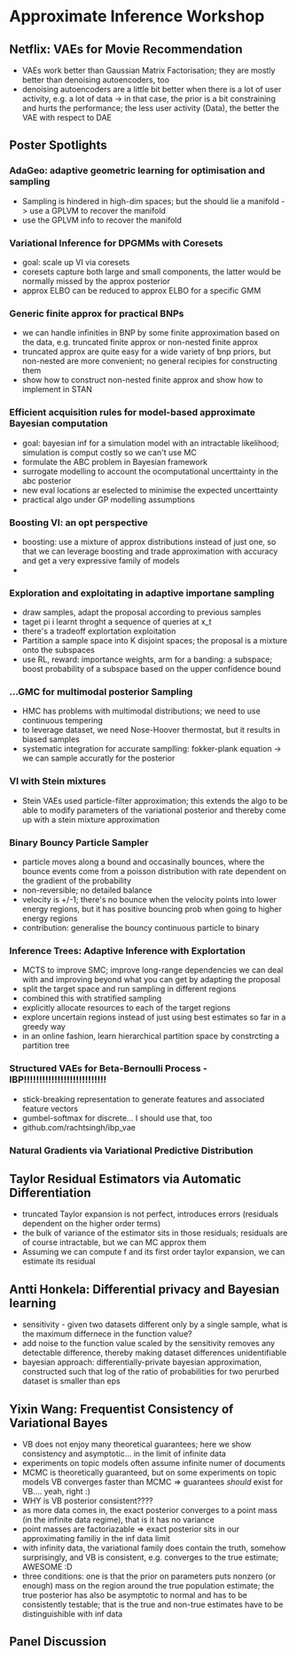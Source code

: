 # Approximate Inference Workshop

## Netflix: VAEs for Movie Recommendation
* VAEs work better than Gaussian Matrix Factorisation; they are mostly better than denoising autoencoders, too
* denoising autoencoders are a little bit better when there is a lot of user activity, e.g. a lot of data -> in that case, the prior is a bit constraining and hurts the performance; the less user activity (Data), the better the VAE with respect to DAE

## Poster Spotlights

### AdaGeo: adaptive geometric learning for optimisation and sampling
* Sampling is hindered in high-dim spaces; but the should lie a manifold -> use a GPLVM to recover the manifold
* use the GPLVM info to recover the manifold

### Variational Inference for DPGMMs with Coresets
* goal: scale up VI via coresets
* coresets capture both large and small components, the latter would be normally missed by the approx posterior
* approx ELBO can be reduced to approx ELBO for a specific GMM

### Generic finite approx for practical BNPs
* we can handle infinities in BNP by some finite approximation based on the data, e.g. truncated finite approx or non-nested finite approx
* truncated approx are quite easy for a wide variety of bnp priors, but non-nested are more convenient; no general recipies for constructing them
* show how to construct non-nested finite approx and show how to implement in STAN

### Efficient acquisition rules for model-based approximate Bayesian computation
* goal: bayesian inf for a simulation model with an intractable likelihood; simulation is comput costly so we can't use MC
* formulate the ABC problem in Bayesian framework
* surrogate modelling to account the ocomputational uncerttainty in the abc posterior
* new eval locations ar eselected to minimise the expected uncerttainty
* practical algo under GP modelling assumptions

### Boosting VI: an opt perspective
* boosting: use a mixture of approx distributions instead of just one, so that we can leverage boosting and trade approximation with accuracy and get a very expressive family of models
*

### Exploration and exploitating in adaptive importane sampling
* draw samples, adapt the proposal according to previous samples
* taget pi i learnt throght a sequence of queries at x_t
* there's a tradeoff explortation exploitation
* Partition a sample space into K disjoint spaces; the proposal is a mixture onto the subspaces
* use RL, reward: importance weights, arm for a banding: a subspace; boost probability of a subspace based on the upper confidence bound

### ...GMC for multimodal posterior Sampling
* HMC has problems with multimodal distributions; we need to use continuous tempering
* to leverage dataset, we need Nose-Hoover thermostat, but it results in biased samples
* systematic integration for accurate samplling: fokker-plank equation -> we can sample accuratly for the posterior

### VI with Stein mixtures
* Stein VAEs used particle-filter approximation; this extends the algo to be able to modify parameters of the variational posterior and thereby come up with a stein mixture approximation

### Binary Bouncy Particle Sampler
* particle moves along a bound and occasinally bounces, where the bounce events come from a poisson distribution with rate dependent on the gradient of the probability
* non-reversible; no detailed balance
* velocity is +/-1; there's no bounce when the velocity points into lower energy regions, but it has positive bouncing prob when going to higher energy regions
* contribution: generalise the bouncy continuous particle to binary

### Inference Trees: Adaptive Inference with Explortation
* MCTS to improve SMC; improve long-range dependencies we can deal with and improving beyond what you can get by adapting the proposal
* split the target space and run sampling in different regions
* combined this with stratified sampling
* explicitly allocate resources to each of the target regions
* explore uncertain regions instead of just using best estimates so far in a greedy way
* in an online fashion, learn hierarchical partition space by constrcting a partition tree

### Structured VAEs for Beta-Bernoulli Process - IBP!!!!!!!!!!!!!!!!!!!!!!!!!!!
* stick-breaking representation to generate features and associated feature vectors
* gumbel-softmax for discrete... I should use that, too
* github.com/rachtsingh/ibp_vae

### Natural Gradients via Variational Predictive Distribution

## Taylor Residual Estimators via Automatic Differentiation
* truncated Taylor expansion is not perfect, introduces errors (residuals dependent on the higher order terms)
* the bulk of variance of the estimator sits in those residuals; residuals are of course intractable, but we can MC approx them
* Assuming we can compute f and its first order taylor expansion, we can estimate its residual

## Antti Honkela: Differential privacy and Bayesian learning
* sensitivity - given two datasets different only by a single sample, what is the maximum differnece in the function value?
* add noise to the function value scaled by the sensitivity removes any detectable difference, thereby making dataset differences unidentifiable
* bayesian approach: differentially-private bayesian approximation, constructed such that log of the ratio of probabilities for two perurbed dataset is smaller than eps

## Yixin Wang: Frequentist Consistency of Variational Bayes
* VB does not enjoy many theoretical guarantees; here we show consistency and asymptotic... in the limit of infinite data
* experiments on topic models often assume infinite numer of documents
* MCMC is theoretically guaranteed, but on some experiments on topic models VB converges faster than MCMC => guarantees *should* exist for VB.... yeah, right :)
* WHY is VB posterior consistent????
* as more data comes in, the exact posterior converges to a point mass (in the infinite data regime), that is it has no variance
* point masses are factoriazable => exact posterior sits in our approximating familiy in the inf data limit
* with infinity data, the variational family does contain the truth, somehow surprisingly, and VB is consistent, e.g. converges to the true estimate; AWESOME :D
* three conditions: one is that the prior on parameters puts nonzero (or enough) mass on the region around the true population estimate; the true posterior has also be asymptotic to normal and has to be consistently testable; that is the true and non-true estimates have to be distinguishible with inf data


## Panel Discussion
